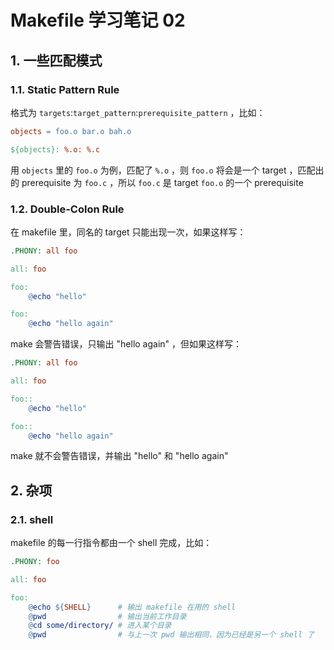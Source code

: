 # Makefile 学习笔记 02

## 1. 一些匹配模式

### 1.1. Static Pattern Rule

格式为 `targets`:`target_pattern`:`prerequisite_pattern` ，比如：

```makefile
objects = foo.o bar.o bah.o

${objects}: %.o: %.c
```

用 `objects` 里的 `foo.o` 为例，匹配了 `%.o` ，则 `foo.o` 将会是一个 target ，匹配出的 prerequisite 为 `foo.c` ，所以 `foo.c` 是 target `foo.o` 的一个 prerequisite

### 1.2. Double-Colon Rule

在 makefile 里，同名的 target 只能出现一次，如果这样写：

```makefile
.PHONY: all foo

all: foo

foo:
    @echo "hello"

foo:
    @echo "hello again"
```

make 会警告错误，只输出 "hello again" ，但如果这样写：

```makefile
.PHONY: all foo

all: foo

foo::
    @echo "hello"

foo::
    @echo "hello again"
```

make 就不会警告错误，并输出 "hello" 和 "hello again"

## 2. 杂项

### 2.1. shell

makefile 的每一行指令都由一个 shell 完成，比如：

```makefile
.PHONY: foo

all: foo

foo:
    @echo ${SHELL}      # 输出 makefile 在用的 shell
    @pwd                # 输出当前工作目录
    @cd some/directory/ # 进入某个目录
    @pwd                # 与上一次 pwd 输出相同，因为已经是另一个 shell 了
```

